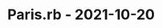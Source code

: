 ---
layout: post
title: Paris.rb - 2021-10-20
datetime: '2021-10-20T13:15:00-04:00'
name: Paris.rb
external_url: https://www.meetup.com/parisrb/events/268866015/
online_event: false
year_month: 2021-10
---